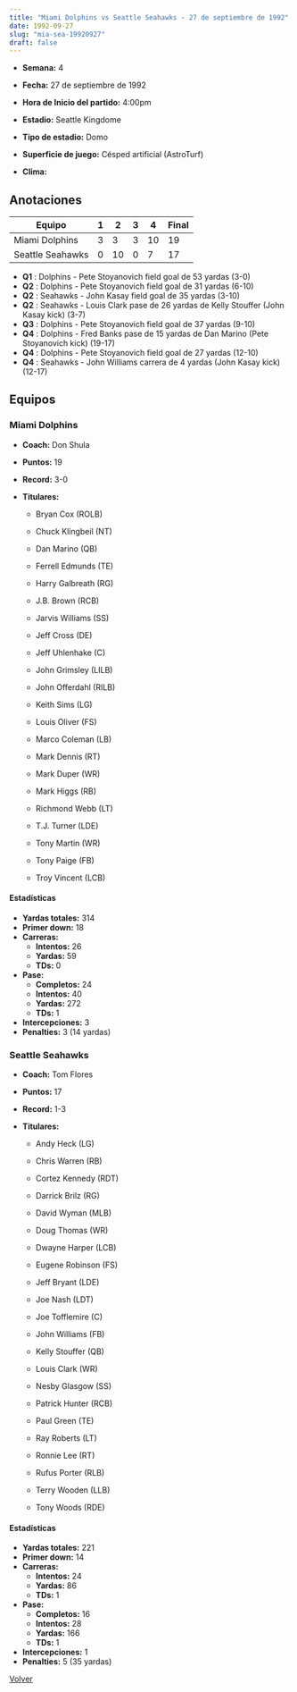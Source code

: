 ```yaml
---
title: "Miami Dolphins vs Seattle Seahawks - 27 de septiembre de 1992"
date: 1992-09-27
slug: "mia-sea-19920927"
draft: false
---
```


* **Semana:** 4
* **Fecha:** 27 de septiembre de 1992

* **Hora de Inicio del partido:** 4:00pm
* **Estadio:** Seattle Kingdome
* **Tipo de estadio:** Domo
* **Superficie de juego:** Césped artificial (AstroTurf)
* **Clima:** 





## Anotaciones
| Equipo | 1 | 2 | 3 | 4 | Final |
|--------|---|---|---|---|-------|
| Miami Dolphins  | 3 | 3 | 3 | 10  | 19 |
| Seattle Seahawks  | 0 | 10 | 0 | 7  | 17 |
* **Q1** : Dolphins - Pete Stoyanovich field goal de 53 yardas (3-0)
* **Q2** : Dolphins - Pete Stoyanovich field goal de 31 yardas (6-10)
* **Q2** : Seahawks - John Kasay field goal de 35 yardas (3-10)
* **Q2** : Seahawks - Louis Clark pase de 26 yardas de Kelly Stouffer (John Kasay kick) (3-7)
* **Q3** : Dolphins - Pete Stoyanovich field goal de 37 yardas (9-10)
* **Q4** : Dolphins - Fred Banks pase de 15 yardas de Dan Marino (Pete Stoyanovich kick) (19-17)
* **Q4** : Dolphins - Pete Stoyanovich field goal de 27 yardas (12-10)
* **Q4** : Seahawks - John Williams carrera de 4 yardas (John Kasay kick) (12-17)


## Equipos


### Miami Dolphins
* **Coach:** Don Shula
* **Puntos:** 19
* **Record:** 3-0
* **Titulares:** 

  * Bryan Cox (ROLB) 

  * Chuck Klingbeil (NT) 

  * Dan Marino (QB) 

  * Ferrell Edmunds (TE) 

  * Harry Galbreath (RG) 

  * J.B. Brown (RCB) 

  * Jarvis Williams (SS) 

  * Jeff Cross (DE) 

  * Jeff Uhlenhake (C) 

  * John Grimsley (LILB) 

  * John Offerdahl (RILB) 

  * Keith Sims (LG) 

  * Louis Oliver (FS) 

  * Marco Coleman (LB) 

  * Mark Dennis (RT) 

  * Mark Duper (WR) 

  * Mark Higgs (RB) 

  * Richmond Webb (LT) 

  * T.J. Turner (LDE) 

  * Tony Martin (WR) 

  * Tony Paige (FB) 

  * Troy Vincent (LCB) 

#### Estadísticas
* **Yardas totales:** 314
* **Primer down:** 18
* **Carreras:**
  * **Intentos:** 26
  * **Yardas:** 59
  * **TDs:** 0
* **Pase:**
  * **Completos:** 24
  * **Intentos:** 40
  * **Yardas:** 272
  * **TDs:** 1
* **Intercepciones:** 3
* **Penalties:** 3 (14 yardas)

### Seattle Seahawks
* **Coach:** Tom Flores
* **Puntos:** 17
* **Record:** 1-3
* **Titulares:** 

  * Andy Heck (LG) 

  * Chris Warren (RB) 

  * Cortez Kennedy (RDT) 

  * Darrick Brilz (RG) 

  * David Wyman (MLB) 

  * Doug Thomas (WR) 

  * Dwayne Harper (LCB) 

  * Eugene Robinson (FS) 

  * Jeff Bryant (LDE) 

  * Joe Nash (LDT) 

  * Joe Tofflemire (C) 

  * John Williams (FB) 

  * Kelly Stouffer (QB) 

  * Louis Clark (WR) 

  * Nesby Glasgow (SS) 

  * Patrick Hunter (RCB) 

  * Paul Green (TE) 

  * Ray Roberts (LT) 

  * Ronnie Lee (RT) 

  * Rufus Porter (RLB) 

  * Terry Wooden (LLB) 

  * Tony Woods (RDE) 

#### Estadísticas
* **Yardas totales:** 221
* **Primer down:** 14
* **Carreras:**
  * **Intentos:** 24
  * **Yardas:** 86
  * **TDs:** 1
* **Pase:**
  * **Completos:** 16
  * **Intentos:** 28
  * **Yardas:** 166
  * **TDs:** 1
* **Intercepciones:** 1
* **Penalties:** 5 (35 yardas)


[Volver](/historia/1992)
